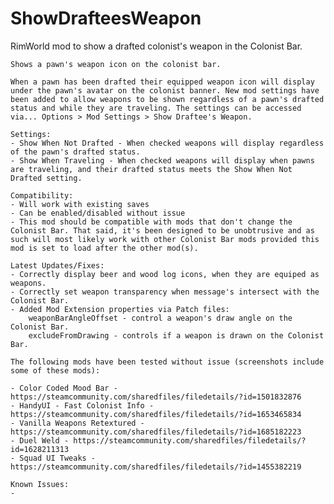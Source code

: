 # ShowDrafteesWeapon
RimWorld mod to show a drafted colonist's weapon in the Colonist Bar.

    Shows a pawn's weapon icon on the colonist bar.

    When a pawn has been drafted their equipped weapon icon will display under the pawn's avatar on the colonist banner. New mod settings have been added to allow weapons to be shown regardless of a pawn's drafted status and while they are traveling. The settings can be accessed via... Options > Mod Settings > Show Draftee's Weapon.

    Settings:
    - Show When Not Drafted - When checked weapons will display regardless of the pawn's drafted status.
    - Show When Traveling - When checked weapons will display when pawns are traveling, and their drafted status meets the Show When Not Drafted setting.

    Compatibility:
    - Will work with existing saves
    - Can be enabled/disabled without issue
    - This mod should be compatible with mods that don't change the Colonist Bar. That said, it's been designed to be unobtrusive and as such will most likely work with other Colonist Bar mods provided this mod is set to load after the other mod(s).

    Latest Updates/Fixes:
    - Correctly display beer and wood log icons, when they are equiped as weapons.
    - Correctly set weapon transparency when message's intersect with the Colonist Bar.
    - Added Mod Extension properties via Patch files:
        weaponBarAngleOffset - control a weapon's draw angle on the Colonist Bar.
        excludeFromDrawing - controls if a weapon is drawn on the Colonist Bar.

    The following mods have been tested without issue (screenshots include some of these mods):

    - Color Coded Mood Bar - https://steamcommunity.com/sharedfiles/filedetails/?id=1501832876
    - HandyUI - Fast Colonist Info - https://steamcommunity.com/sharedfiles/filedetails/?id=1653465834
    - Vanilla Weapons Retextured - https://steamcommunity.com/sharedfiles/filedetails/?id=1685182223
    - Duel Weld - https://steamcommunity.com/sharedfiles/filedetails/?id=1628211313
    - Squad UI Tweaks - https://steamcommunity.com/sharedfiles/filedetails/?id=1455382219

    Known Issues:
    -
